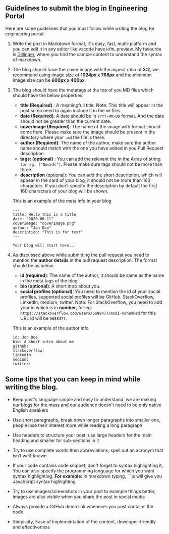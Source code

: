 ## Guidelines to submit the blog in Engineering Portal

Here are some guidelines that you must follow while writing the blog for engineering portal:

1. Write the post in Markdown format, it's easy, fast, multi-platform and you can edit it in any editor like vscode have `HTML` preview. My favourite is [Dillinger](https://dillinger.io/), where you find the sample content to understand the syntax of markdown.

2. The blog should have the cover image with the aspect ratio of **3:2**, we recommend using image size of **1024px x 768px** and the minimum image size can be **600px x 400px**.

3. The blog should have the metatags at the top of you MD files which should have the below properties.
    * **title (Required)** : A meaningfull title.
    Note: This title will appear in the post so no need to again include it in the `md` files.
    * **date (Required)**: A date should be in `YYYY-MM-DD` format. And the date should not be greater than the current date.
    * **coverImage (Required)**: The name of the image with format should come here. Please make sure the image should be present in the directory where your `.md` the file is there.
    * **author (Required)**: The name of the author, make sure the author name should match with the one you have added in you Pull Request description.
    * **tags: (optional)** : You can add the relevant the in the Array of string `for eg: ["NodeJs"]`. Please make sure tags should not be more than three.
    * **description** (optional): You can add the short description, which will appear in the card of your blog, it should not be more than 160 characters. If you don't specify the description by default the first 160 characters of your blog will be shown.

    This is an example of the meta info in your blog
    ```
    ---
    title: Hello this is a title
    date: "2020-06-11"
    coverImage: "coverImage.png"
    author: "Jon Doe"
    description: "This is for test"
    ---
    
    Your blog will start here...
    
    ```
4. As discussed above while submitting the pull request you need to mention the **author details** in the pull request description. The format should be as below.
    * **id (required)**: The name of the author, it should be same as the name in the meta tags of the blog.
    * **bio (optional)**: A short intro about you.
    * **social profiles (optional)**: You need to mention the id of your social profiles, supported social profiles will be GitHub, StackOverflow, LinkedIn, medium, twitter.
    Note: For StackOverflow, you need to add your id which is in **number**, for eg: `https://stackoverflow.com/users/5688477/modi-mohammed` for this URL id will be `5688477`.

    This is an example of the author info
    
    ```
    id: Jon Doe
    bio: A short intro about me
    github: 
    stackoverflow: 
    linkedin: 
    medium: 
    twitter: 
    ```

## Some tips that you can keep in mind while writing the blog.

- Keep post's language simple and easy to understand, we are making our blogs for the mass and our audience doesn't need to be only native English speakers

- Use short paragraphs, break down longer paragraphs into smaller one, people lose their interest more while reading a long paragraph

- Use headers to structure your post, use large headers for the main heading and smaller for sub-sections in it

- Try to use complete words then abbreviations, spell out an acronym that isn’t well-known

- If your code contains code snippet, don't forget to syntax highlighting it, You can also specify the programming language for which you want syntax highlighting.
 **For example:** in markdown typing, ```js will give you JavaScript syntax highlighting.

- Try to use images/screenshots in your post to example things better, images are also visible when you share the post in social media

- Always provide a GitHub demo link whenever you post contains the code.

- Simplicity, Ease of Implementation of the content, developer-friendly and effectiveness 
